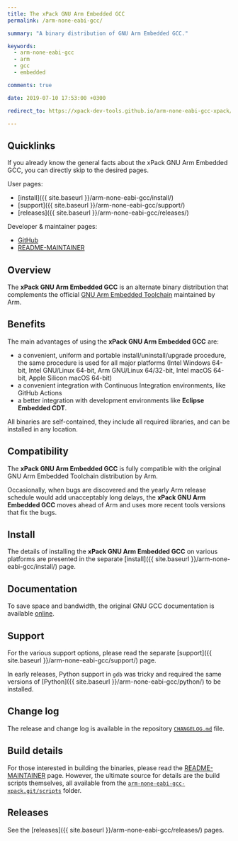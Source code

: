 ```yaml
---
title: The xPack GNU Arm Embedded GCC
permalink: /arm-none-eabi-gcc/

summary: "A binary distribution of GNU Arm Embedded GCC."

keywords:
  - arm-none-eabi-gcc
  - arm
  - gcc
  - embedded

comments: true

date: 2019-07-10 17:53:00 +0300

redirect_to: https://xpack-dev-tools.github.io/arm-none-eabi-gcc-xpack/

---
```


## Quicklinks

If you already know the general facts about the xPack GNU Arm Embedded GCC, you can
directly skip to the desired pages.

User pages:

- [install]({{ site.baseurl }}/arm-none-eabi-gcc/install/)
- [support]({{ site.baseurl }}/arm-none-eabi-gcc/support/)
- [releases]({{ site.baseurl }}/arm-none-eabi-gcc/releases/)

Developer & maintainer pages:

- [GitHub](https://github.com/xpack-dev-tools/arm-none-eabi-gcc-xpack/)
- [README-MAINTAINER](https://github.com/xpack-dev-tools/arm-none-eabi-gcc-xpack/blob/xpack/README-MAINTAINER.md)

## Overview

The **xPack GNU Arm Embedded GCC**
is an alternate binary distribution that complements the official
[GNU Arm Embedded Toolchain](https://developer.arm.com/open-source/gnu-toolchain/gnu-rm)
maintained by Arm.

## Benefits

The main advantages of using the **xPack GNU Arm Embedded GCC** are:

- a convenient, uniform and portable install/uninstall/upgrade procedure,
  the same procedure is used for all major
  platforms (Intel Windows 64-bit, Intel GNU/Linux 64-bit, Arm GNU/Linux
  64/32-bit, Intel macOS 64-bit, Apple Silicon macOS 64-bit)
- a convenient integration with Continuous Integration environments,
  like GitHub Actions
- a better integration with development environments
  like **Eclipse Embedded CDT**.

All binaries are self-contained, they include all required libraries,
and can be installed in any location.

## Compatibility

The **xPack GNU Arm Embedded GCC** is fully compatible with the
original GNU Arm Embedded Toolchain distribution by Arm.

Occasionally, when bugs are discovered and the yearly Arm release schedule
would add unacceptably long delays, the **xPack GNU Arm Embedded GCC**
moves ahead of Arm and uses more recent tools versions that fix the bugs.

## Install

The details of installing the **xPack GNU Arm Embedded GCC** on various
platforms are presented in the separate
[install]({{ site.baseurl }}/arm-none-eabi-gcc/install/) page.

## Documentation

To save space and bandwidth, the original GNU GCC documentation is available
[online](https://gcc.gnu.org/onlinedocs/).

## Support

For the various support options, please read the separate
[support]({{ site.baseurl }}/arm-none-eabi-gcc/support/) page.

In early releases, Python support in `gdb` was tricky and required
the same versions of
[Python]({{ site.baseurl }}/arm-none-eabi-gcc/python/) to be installed.

## Change log

The release and change log is available in the repository
[`CHANGELOG.md`](https://github.com/xpack-dev-tools/arm-none-eabi-gcc-xpack/blob/xpack/CHANGELOG.md) file.

## Build details

For those interested in building the binaries, please read the
[README-MAINTAINER](https://github.com/xpack-dev-tools/arm-none-eabi-gcc-xpack/blob/xpack/README-MAINTAINER.md)
page.
However, the ultimate source for details are the build scripts themselves,
all available from the
[`arm-none-eabi-gcc-xpack.git/scripts`](https://github.com/xpack-dev-tools/arm-none-eabi-gcc-xpack/tree/xpack/scripts/)
folder.

## Releases

See the [releases]({{ site.baseurl }}/arm-none-eabi-gcc/releases/) pages.
